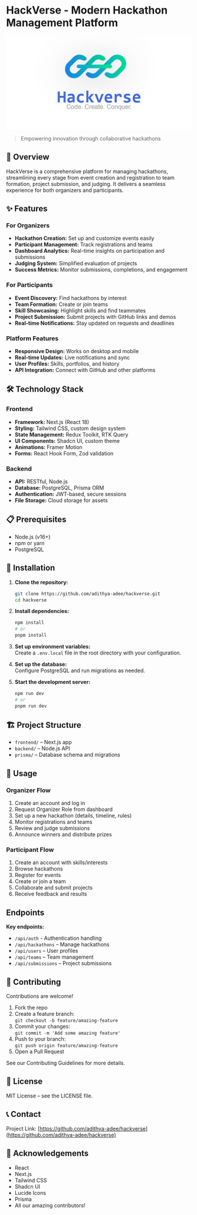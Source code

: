 # HackVerse - Modern Hackathon Management Platform

![HackVerse Logo](frontend/src/assets/logo.png)

> Empowering innovation through collaborative hackathons

## 🚀 Overview

HackVerse is a comprehensive platform for managing hackathons, streamlining every stage from event creation and registration to team formation, project submission, and judging. It delivers a seamless experience for both organizers and participants.

## ✨ Features

### For Organizers

- **Hackathon Creation:** Set up and customize events easily
- **Participant Management:** Track registrations and teams
- **Dashboard Analytics:** Real-time insights on participation and submissions
- **Judging System:** Simplified evaluation of projects
- **Success Metrics:** Monitor submissions, completions, and engagement

### For Participants

- **Event Discovery:** Find hackathons by interest
- **Team Formation:** Create or join teams
- **Skill Showcasing:** Highlight skills and find teammates
- **Project Submission:** Submit projects with GitHub links and demos
- **Real-time Notifications:** Stay updated on requests and deadlines

### Platform Features

- **Responsive Design:** Works on desktop and mobile
- **Real-time Updates:** Live notifications and sync
- **User Profiles:** Skills, portfolios, and history
- **API Integration:** Connect with GitHub and other platforms

## 🛠️ Technology Stack

### Frontend

- **Framework:** Next.js (React 18)
- **Styling:** Tailwind CSS, custom design system
- **State Management:** Redux Toolkit, RTK Query
- **UI Components:** Shadcn UI, custom theme
- **Animations:** Framer Motion
- **Forms:** React Hook Form, Zod validation

### Backend

- **API:** RESTful, Node.js
- **Database:** PostgreSQL, Prisma ORM
- **Authentication:** JWT-based, secure sessions
- **File Storage:** Cloud storage for assets

## 📋 Prerequisites

- Node.js (v16+)
- npm or yarn
- PostgreSQL

## 🔧 Installation

1. **Clone the repository:**
   ```bash
   git clone https://github.com/adithya-adee/hackverse.git
   cd hackverse
   ```
2. **Install dependencies:**
   ```bash
   npm install
   # or
   pnpm install
   ```
3. **Set up environment variables:**  
   Create a `.env.local` file in the root directory with your configuration.

4. **Set up the database:**  
   Configure PostgreSQL and run migrations as needed.

5. **Start the development server:**
   ```bash
   npm run dev
   # or
   pnpm run dev
   ```

## 🏗️ Project Structure

- `frontend/` – Next.js app
- `backend/` – Node.js API
- `prisma/` – Database schema and migrations

## 📱 Usage

### Organizer Flow

1. Create an account and log in
2. Request Organizer Role from dashboard
3. Set up a new hackathon (details, timeline, rules)
4. Monitor registrations and teams
5. Review and judge submissions
6. Announce winners and distribute prizes

### Participant Flow

1. Create an account with skills/interests
2. Browse hackathons
3. Register for events
4. Create or join a team
5. Collaborate and submit projects
6. Receive feedback and results

## Endpoints

**Key endpoints:**

- `/api/auth` - Authentication handling
- `/api/hackathons` – Manage hackathons
- `/api/users` – User profiles
- `/api/teams` – Team management
- `/api/submissions` – Project submissions
<!-- - `/api/judging` – Evaluation and feedback -->

## 🤝 Contributing

Contributions are welcome!

1. Fork the repo
2. Create a feature branch:  
   `git checkout -b feature/amazing-feature`
3. Commit your changes:  
   `git commit -m 'Add some amazing feature'`
4. Push to your branch:  
   `git push origin feature/amazing-feature`
5. Open a Pull Request

See our Contributing Guidelines for more details.

## 📄 License

MIT License – see the LICENSE file.

## 📞 Contact

Project Link: [https://github.com/adithya-adee/hackverse](https://github.com/adithya-adee/hackverse)

## 🙏 Acknowledgements

- React
- Next.js
- Tailwind CSS
- Shadcn UI
- Lucide Icons
- Prisma
- All our amazing contributors!
